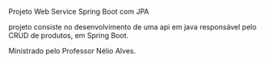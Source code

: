 Projeto Web Service Spring Boot com JPA

projeto consiste no desenvolvimento de uma api em java responsável pelo CRUD de produtos, em Spring Boot.

Ministrado pelo Professor Nélio Alves.


